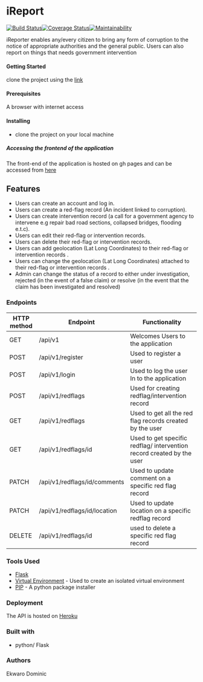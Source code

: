 # iReport
[![Build Status](https://travis-ci.org/ekwaro/iReport.svg?branch=challenge2)](https://travis-ci.org/ekwaro/iReport)[![Coverage Status](https://coveralls.io/repos/github/ekwaro/iReport/badge.svg?branch=challenge2)](https://coveralls.io/github/ekwaro/iReport?branch=challenge2)[![Maintainability](https://api.codeclimate.com/v1/badges/799e1be4bc2558b1c47e/maintainability)](https://codeclimate.com/github/ekwaro/iReport/maintainability)

iReporter enables
any/every citizen to bring any form of corruption to the notice of appropriate authorities and the
general public. Users can also report on things that needs government intervention

#### Getting Started
clone the project using the [link](https://github.com/ekwaro/iReport.git)
#### Prerequisites

 A browser with internet access
#### Installing
* clone the project on your local machine

##### Accessing the frontend of the application
The front-end of the application is hosted on gh pages and can be accessed from [here]( https://ekwaro.github.io/iReport/UI/home.html)

## Features
* Users can create an account and log in.
* Users can create a red-flag record (An incident linked to corruption).
* Users can create intervention record (a call for a government agency to intervene e.g
repair bad road sections, collapsed bridges, flooding e.t.c).
* Users can edit their red-flag or intervention records.
* Users can delete their red-flag or intervention records.
* Users can add geolocation (Lat Long Coordinates) to their red-flag or intervention
records .
* Users can change the geolocation (Lat Long Coordinates) attached to their red-flag or
intervention records .
* Admin can change the status of a record to either under investigation, rejected (in the
event of a false claim) or resolve (in the event that the claim has been investigated and resolved)

### Endpoints

HTTP method | Endpoint| Functionality
-------------|---------|-------------
GET|/api/v1| Welcomes Users to the application
POST|/api/v1/register| Used to register a user
POST|/api/v1/login| Used to log the user In to the application
POST|/api/v1/redflags| Used for creating redflag/intervention record
GET|/api/v1/redflags| Used to get all the red flag records created by the user
GET|/api/v1/redflags/id| Used to get specific redflag/ intervention record created by the user
PATCH|/api/v1/redflags/id/comments| Used to update comment on a specific red flag record
PATCH|/api/v1/redflags/id/location| Used to update location on a specific redflag record
DELETE|/api/v1/redflags/id| used to delete a specific red flag record


### Tools Used
 * [Flask](http://flask.pocoo.org/)
 * [Virtual Environment](https://virtualenv.pypa.io/en/stable/) - Used to create an isolated virtual environment
 * [PIP](https://pip.pypa.io/en/stable/) - A python package installer
 
 ### Deployment
 
 The API is hosted on [Heroku](https://gob.herokuapp.com/api/v1)
 
 ### Built with 
 * python/ Flask
 ### Authors
 Ekwaro Dominic


